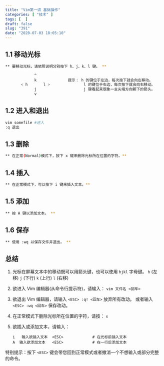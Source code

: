 ```yaml
---
title: "Vim第一讲 基础操作"
categories: [ "技术" ]
tags: [  ]
draft: false
slug: "391"
date: "2020-07-03 18:05:10"
---
```


## 1.1 移动光标

```bash
** 要移动光标，请依照说明分别按下 h、j、k、l 键。 **

             ^
             k              提示： h 的键位于左边，每次按下就会向左移动。
       < h       l >               l 的键位于右边，每次按下就会向右移动。
             j                     j 键看起来很象一支尖端方向朝下的箭头。
             v
```

## 1.2 进入和退出

```bash
vim somefile #进入
:q 退出
```

## 1.3 删除

```bash
** 在正常(Normal)模式下，按下 x 键来删除光标所在位置的字符。**
```

## 1.4 插入

```bash
** 在正常模式下，可以按下 i 键来插入文本。**
```

## 1.5 添加

```bash
** 按 A 键以添加文本。 **
```

## 1.6 保存

```bash
** 使用 :wq 以保存文件并退出。 **
```

## 总结

1. 光标在屏幕文本中的移动既可以用箭头键，也可以使用 `hjkl` 字母键。
`h` (左移) `j` (下行) `k` (上行) `l` (右移)
2. 欲进入 Vim 编辑器(从命令行提示符)，请输入： `vim 文件名 <回车>`
3. 欲退出 Vim 编辑器，请输入 `<ESC> :q! <回车>` 放弃所有改动。
或者输入 `<ESC> :wq <回车>` 保存改动。
4. 在正常模式下删除光标所在位置的字符，请按： `x`
5. 欲插入或添加文本，请输入：

    ```
    i   输入欲插入文本  <ESC>             # 在光标前插入文本
    A  输入欲添加文本   <ESC>             # 在一行后添加文本
    ```

特别提示：按下 `<ESC>` 键会带您回到正常模式或者撤消一个不想输入或部分完整
的命令。